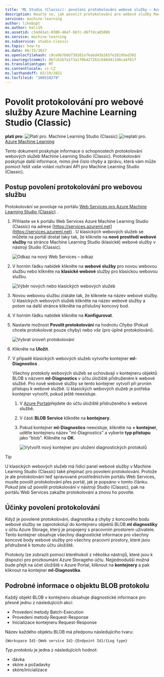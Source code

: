 ```yaml
---
title: 'ML Studio (Classic): povolení protokolování webové služby – Azure'
description: Naučte se, jak povolit protokolování pro webové služby Machine Learning Studio (Classic). Protokolování poskytuje další informace, které vám pomůžou při řešení potíží s rozhraními API.
services: machine-learning
author: likebupt
ms.author: keli19
ms.assetid: c54d41e1-0300-46ef-bbfc-d6f7dca85086
ms.service: machine-learning
ms.subservice: studio-classic
ms.topic: how-to
ms.date: 06/15/2017
ms.openlocfilehash: c9ce9b7b0d739301e76abd43b265fe28195ed302
ms.sourcegitcommit: 867cb1b7a1f3a1f0b427282c648d411d0ca4f81f
ms.translationtype: MT
ms.contentlocale: cs-CZ
ms.lasthandoff: 03/19/2021
ms.locfileid: "100518279"
---
```

# <a name="enable-logging-for-azure-machine-learning-studio-classic-web-services"></a>Povolit protokolování pro webové služby Azure Machine Learning Studio (Classic)

**platí pro:** ![ Platí pro. ](../../../includes/media/aml-applies-to-skus/yes.png) Machine Learning Studio (Classic) ![ neplatí pro.](../../../includes/media/aml-applies-to-skus/no.png)[ Azure Machine Learning](../overview-what-is-machine-learning-studio.md#ml-studio-classic-vs-azure-machine-learning-studio)  


Tento dokument poskytuje informace o schopnostech protokolování webových služeb Machine Learning Studio (Classic). Protokolování poskytuje další informace, mimo jiné číslo chyby a zprávu, která vám může pomoct řešit vaše volání rozhraní API pro Machine Learning Studio (Classic).  

## <a name="how-to-enable-logging-for-a-web-service"></a>Postup povolení protokolování pro webovou službu

Protokolování se povoluje na portálu [Web Services pro Azure Machine Learning Studio (Classic)](https://services.azureml.net) . 

1. Přihlaste se k portálu Web Services Azure Machine Learning Studio (Classic) na adrese [https://services.azureml.net](https://services.azureml.net) . U klasických webových služeb se můžete na portál dostat taky tak, že kliknete na **nové prostředí webové služby** na stránce Machine Learning Studio (klasické) webové služby v nástroji Studio (Classic).

   ![Odkaz na nový Web Services – odkaz](./media/web-services-logging/new-web-services-experience-link.png)

2. V horním řádku nabídek klikněte na **webové služby** pro novou webovou službu nebo klikněte na **klasické webové** služby pro klasickou webovou službu.

   ![Výběr nových nebo klasických webových služeb](./media/web-services-logging/select-web-service.png)

3. Novou webovou službu získáte tak, že kliknete na název webové služby. U klasických webových služeb klikněte na název webové služby a potom na další stránce klikněte na příslušný koncový bod.

4. V horním řádku nabídek klikněte na **Konfigurovat**.

5. Nastavte možnost **Povolit protokolování** na hodnotu *Chyba* (Pokud chcete protokolovat pouze chyby) nebo *vše* (pro úplné protokolování).

   ![Vybrat úroveň protokolování](./media/web-services-logging/enable-logging.png)

6. Klikněte na **Uložit**.

7. V případě klasických webových služeb vytvořte kontejner **ml-Diagnostics** .

   Všechny protokoly webových služeb se uchovávají v kontejneru objektů BLOB s názvem **ml-Diagnostics** v účtu úložiště přidruženém k webové službě. Pro nové webové služby se tento kontejner vytvoří při prvním přístupu k webové službě. U klasických webových služeb je potřeba kontejner vytvořit, pokud ještě neexistuje. 

   1. V [Azure Portal](https://portal.azure.com)přejdete do účtu úložiště přidruženého k webové službě.

   2. V části **BLOB Service** klikněte na **kontejnery**.

   3. Pokud kontejner **ml-Diagnostics** neexistuje, klikněte na **+ kontejner**, udělte kontejneru název "ml-Diagnostics" a vyberte **typ přístupu** jako "blob". Klikněte na **OK**.

      ![Vytvořit nový kontejner pro uložení diagnostických protokolů](./media/web-services-logging/create-ml-diagnostics-container.png)

> [!TIP]
>
> U klasických webových služeb má řídicí panel webové služby v Machine Learning Studio (Classic) také přepínač pro povolení protokolování. Protože je ale protokolování teď spravované prostřednictvím portálu Web Services, musíte povolit protokolování přes portál, jak je popsáno v tomto článku. Pokud jste už povolili protokolování v nástroji Studio (Classic), pak na portálu Web Services zakažte protokolování a znovu ho povolte.


## <a name="the-effects-of-enabling-logging"></a>Účinky povolení protokolování
Když je povolené protokolování, diagnostika a chyby z koncového bodu webové služby se zaprotokolují do kontejneru objektů BLOB **ml diagnostiky** v účtu Azure Storage, který je propojený s pracovním prostorem uživatele. Tento kontejner obsahuje všechny diagnostické informace pro všechny koncové body webové služby pro všechny pracovní prostory, které jsou přidružené k tomuto účtu úložiště.

Protokoly lze zobrazit pomocí kteréhokoli z několika nástrojů, které jsou k dispozici pro prozkoumání Azure Storageho účtu. Nejjednodušší možná bude přejít na účet úložiště v Azure Portal, kliknout na **kontejnery** a pak kliknout na kontejner **ml-Diagnostika**.  

## <a name="log-blob-detail-information"></a>Podrobné informace o objektu BLOB protokolu
Každý objekt BLOB v kontejneru obsahuje diagnostické informace pro přesně jednu z následujících akcí:

* Provedení metody Batch-Execution  
* Provedení metody Request-Response  
* Inicializace kontejneru Request-Response

Název každého objektu BLOB má předponu následujícího tvaru: 


`{Workspace Id}-{Web service Id}-{Endpoint Id}/{Log type}`


_Typ protokolu_ je jedna z následujících hodnot:  

* dávka  
* skóre a požadavky  
* skóre/inicializace